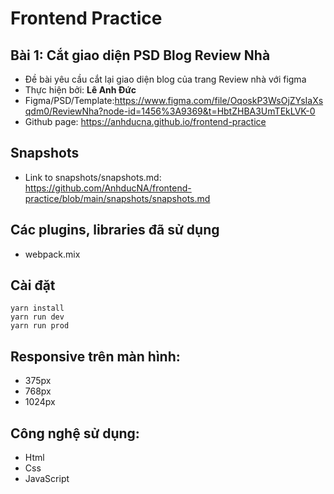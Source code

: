 # Frontend Practice

## Bài 1: Cắt giao diện PSD Blog Review Nhà

- Đề bài yêu cầu cắt lại giao diện blog của trang Review nhà với figma
- Thực hiện bởi: **Lê Anh Đức**
- Figma/PSD/Template:https://www.figma.com/file/OqoskP3WsOjZYsIaXsqdm0/ReviewNha?node-id=1456%3A9369&t=HbtZHBA3UmTEkLVK-0
- Github page: https://anhducna.github.io/frontend-practice

## Snapshots
- Link to snapshots/snapshots.md: https://github.com/AnhducNA/frontend-practice/blob/main/snapshots/snapshots.md

## Các plugins, libraries đã sử dụng
- webpack.mix

## Cài đặt
```
yarn install
yarn run dev
yarn run prod
```
## Responsive trên màn hình:
- 375px
- 768px
- 1024px
## Công nghệ sử dụng:
- Html
- Css
- JavaScript